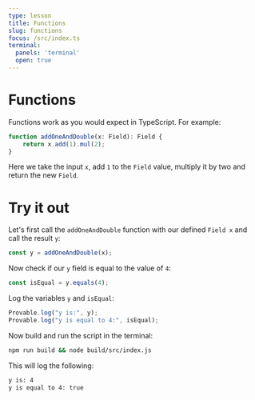 ```yaml
---
type: lesson
title: Functions
slug: functions
focus: /src/index.ts
terminal:
  panels: 'terminal'
  open: true
---
```

# Functions
Functions work as you would expect in TypeScript. For example:

```ts
function addOneAndDouble(x: Field): Field {
    return x.add(1).mul(2);
}
```

Here we take the input `x`, add `1` to the `Field` value, multiply it by two and return the new `Field`.

# Try it out

Let's first call the `addOneAndDouble` function with our defined `Field x` and call the result `y`:

```ts add={1}
const y = addOneAndDouble(x);
```

Now check if our `y` field is equal to the value of `4`:

```ts add={1}
const isEqual = y.equals(4);
```

Log the variables `y` and `isEqual`:

```ts add={1-2}
Provable.log("y is:", y);
Provable.log("y is equal to 4:", isEqual);
```

Now build and run the script in the terminal:

```bash
npm run build && node build/src/index.js
```

This will log the following:

```bash
y is: 4
y is equal to 4: true
```
